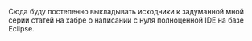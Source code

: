 Сюда буду постепенно выкладывать исходники к задуманной мной серии статей на хабре о написании с нуля полноценной IDE на базе Eclipse.
